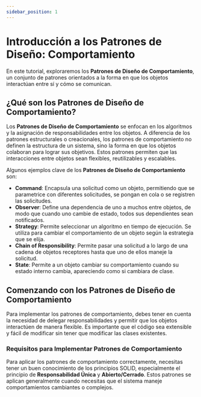 ```yaml
---
sidebar_position: 1
---
```


# Introducción a los Patrones de Diseño: Comportamiento

En este tutorial, exploraremos los **Patrones de Diseño de Comportamiento**, un conjunto de patrones orientados a la forma en que los objetos interactúan entre sí y cómo se comunican.

## ¿Qué son los Patrones de Diseño de Comportamiento?

Los **Patrones de Diseño de Comportamiento** se enfocan en los algoritmos y la asignación de responsabilidades entre los objetos. A diferencia de los patrones estructurales o creacionales, los patrones de comportamiento no definen la estructura de un sistema, sino la forma en que los objetos colaboran para lograr sus objetivos. Estos patrones permiten que las interacciones entre objetos sean flexibles, reutilizables y escalables.

Algunos ejemplos clave de los **Patrones de Diseño de Comportamiento** son:

- **Command**: Encapsula una solicitud como un objeto, permitiendo que se parametrice con diferentes solicitudes, se pongan en cola o se registren las solicitudes.
- **Observer**: Define una dependencia de uno a muchos entre objetos, de modo que cuando uno cambie de estado, todos sus dependientes sean notificados.
- **Strategy**: Permite seleccionar un algoritmo en tiempo de ejecución. Se utiliza para cambiar el comportamiento de un objeto según la estrategia que se elija.
- **Chain of Responsibility**: Permite pasar una solicitud a lo largo de una cadena de objetos receptores hasta que uno de ellos maneje la solicitud.
- **State**: Permite a un objeto cambiar su comportamiento cuando su estado interno cambia, apareciendo como si cambiara de clase.

## Comenzando con los Patrones de Diseño de Comportamiento

Para implementar los patrones de comportamiento, debes tener en cuenta la necesidad de delegar responsabilidades y permitir que los objetos interactúen de manera flexible. Es importante que el código sea extensible y fácil de modificar sin tener que modificar las clases existentes.

### Requisitos para Implementar Patrones de Comportamiento

Para aplicar los patrones de comportamiento correctamente, necesitas tener un buen conocimiento de los principios SOLID, especialmente el principio de **Responsabilidad Única** y **Abierto/Cerrado**. Estos patrones se aplican generalmente cuando necesitas que el sistema maneje comportamientos cambiantes o complejos.
